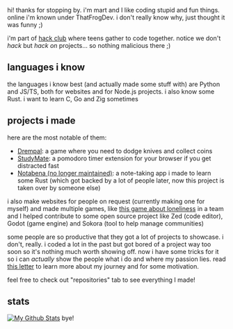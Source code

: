 hi! thanks for stopping by. i'm mart and I like coding stupid and fun things. online i'm known under ThatFrogDev. i don't really know why, just thought it was funny ;)

i'm part of [hack club](https://hackclub.com) where teens gather to code together. notice we don't *hack* but *hack on* projects... so nothing malicious there ;)

## languages i know
the languages i know best (and actually made some stuff with) are Python and JS/TS, both for websites and for Node.js projects. i also know some Rust. i want to learn C, Go and Zig sometimes 

## projects i made
here are the most notable of them:
- [Drempal](https://github.com/thatfrogdev/drempal): a game where you need to dodge knives and collect coins
- [StudyMate](https://github.com/thatfrogdev/studymate): a pomodoro timer extension for your browser if you get distracted fast
- [Notabena (no longer maintained)](https://github.com/thatfrogdev/notabena): a note-taking app i made to learn some Rust (which got backed by a lot of people later, now this project is taken over by someone else)

i also make websites for people on request (currently making one for myself) and made multiple games, like [this game about loneliness](https://github.com/thatfrogdev/Solitude) in a team and I helped contribute to some open source project like Zed (code editor), Godot (game engine) and Sokora (tool to help manage communities)

some people are so productive that they got a lot of projects to showcase. i don't, really. i coded a lot in the past but got bored of a project way too soon so it's nothing much worth showing off. now i have some tricks for it so i can _actually_ show the people what i do and where my passion lies. read [this letter](https://gist.github.com/ThatFrogDev/dda1efa07b45659ffade24b880465fd0) to learn more about my journey and for some motivation.

feel free to check out "repositories" tab to see everything I made!

## stats
<a href="http://www.github.com/ThatFrogDev"><img src="https://github-readme-stats.vercel.app/api?username=ThatFrogDev&show_icons=true&count_private=true&theme=radical" alt="My Github Stats" /></a>
bye!
